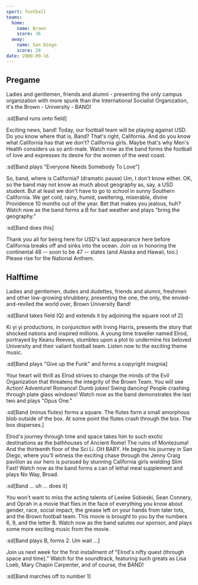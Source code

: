 ```yaml
---
sport: football
teams:
  home:
    name: Brown
    score: 36
  away:
    name: San Diego
    score: 20
date: 2000-09-16
---
```


## Pregame

Ladies and gentlemen, friends and alumni - presenting the only campus organization with more spunk than the International Socialist Organization, it's the Brown - University - BAND!

:sd[Band runs onto field]

Exciting news, band! Today, our football team will be playing against USD. Do you know where that is, Band? That's right, California. And do you know what California has that we don't? California girls. Maybe that's why Men's Health considers us so anti-male. Watch now as the band forms the football of love and expresses its desire for the women of the west coast.

:sd[Band plays "Everyone Needs Somebody To Love"]

So, band, where is California? (dramatic pause) Um, I don't know either. OK, so the band may not know as much about geography as, say, a USD student. But at least we don't have to go to school in sunny Southern California. We get cold, rainy, humid, sweltering, miserable, divine Providence 10 months out of the year. Bet that makes you jealous, huh?  
Watch now as the band forms a B for bad weather and plays "bring the geography."

:sd[Band does this]

Thank you all for being here for USD's last appearance here before California breaks off and sinks into the ocean. Join us in honoring the continental 48 -- soon to be 47 -- states (and Alaska and Hawaii, too.) Please rise for the National Anthem.

## Halftime

Ladies and gentlemen, dudes and dudettes, friends and alumni, freshmen and other low-growing shrubbery, presenting the one, the only, the envied-and-reviled the world over, Brown University Band!

:sd[Band takes field (Q) and extends it by adjoining the square root of 2]

Ki yi yi productions, in conjunction with Irving Harris, presents the story that shocked nations and inspired millions. A young time traveller named Elrod, portrayed by Keanu Reeves, stumbles upon a plot to undermine his beloved University and their valiant football team. Listen now to the exciting theme music.

:sd[Band plays "Give up the Funk" and forms a copyright insignia]

Your heart will thrill as Elrod strives to change the minds of the Evil Organization that threatens the integrity of the Brown Team. You will see Action! Adventure! Romance! Dumb jokes! Swing dancing! People crashing through plate glass windows! Watch now as the band demonstrates the last two and plays "Opus One."

:sd[Band (minus flutes) forms a square. The flutes form a small amorphous blob outside of the box. At some point the flutes crash through the box. The box disperses.]

Elrod's journey through time and space takes him to such exotic destinations as the bathhouses of Ancient Rome! The ruins of Montezuma! And the thirteenth floor of the Sci Li. OH BABY. He begins his journey in San Diego, where you'll witness the exciting chase through the Jenny Craig pavilion as our hero is pursued by stunning California girls wielding Slim Fast! Watch now as the band forms a can of lethal meal supplement and plays No Way, Broad.

:sd[Band ... uh ... does it]

You won't want to miss the acting talents of Leelee Sobieski, Sean Connery, and Oprah in a movie that flies in the face of everything you know about gender, race, social impact, the grease left on your hands from tater tots, and the Brown football team. This movie is brought to you by the numbers 6, 9, and the letter B. Watch now as the band salutes our sponsor, and plays some more exciting music from the movie.

:sd[Band plays B, forms 2. Um wait ...]

Join us next week for the first installment of "Elrod's nifty quest (through space and time)." Watch for the soundtrack, featuring such greats as Lisa Loeb, Mary Chapin Carpenter, and of course, the BAND!

:sd[Band marches off to number 1]
